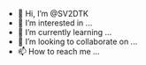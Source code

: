- 👋 Hi, I’m @SV2DTK
- 👀 I’m interested in ...
- 🌱 I’m currently learning ...
- 💞️ I’m looking to collaborate on ...
- 📫 How to reach me ...

<!---
SV2DTK/SV2DTK is a ✨ special ✨ repository because its `README.md` (this file) appears on your GitHub profile.
You can click the Preview link to take a look at your changes.
--->
